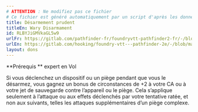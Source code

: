 ```yaml
---
# ATTENTION : Ne modifiez pas ce fichier
# Ce fichier est généré automatiquement par un script d'après les données du module Foundry VTT officiel et de sa traduction
title: Désarmement prudent
titleEn: Wary Disarmament
id: RLBYJiGMVkaGL5w9
urlFr: https://gitlab.com/pathfinder-fr/foundryvtt-pathfinder2-fr/-/blob/master/data/feats/RLBYJiGMVkaGL5w9.htm
urlEn: https://gitlab.com/hooking/foundry-vtt---pathfinder-2e/-/blob/master/packs/data/feats.db/wary-disarmament.json
layout: dons
---
```

**Prérequis ** expert en Vol

Si vous déclenchez un dispositif ou un piège pendant que vous le désarmez, vous gagnez un bonus de circonstances de +2 à votre CA ou à votre jet de sauvegarde contre l’appareil ou le piège. Cela s’applique seulement à l’attaque ou aux effets déclenchés par votre tentative ratée, et non aux suivants, telles les attaques supplémentaires d’un piège complexe.
